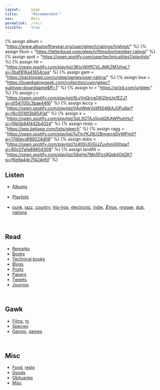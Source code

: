 ```yaml
---
layout: 	page
title: 		"Recommended:"
nav: 		Recs
permalink: 	/rec/
visible:	true
---
```


{%  assign album =  "https://www.albumoftheyear.org/user/gleech/ratings/highest/"    %}
{%	assign filum =	"https://letterboxd.com/gleech/films/by/member-rating/"	%}
{%	assign spot = "https://open.spotify.com/user/technicalities1/playlists"	%}
{%  assign hh = "https://open.spotify.com/playlist/3KjyXKtffCVLJMKZM1zheL?si=3baf816a41654cea" %}
{%  assign gam = "https://backloggd.com/u/glee/games/user-rating/" %}
{%  assign boa = "https://boardgamegeek.com/collection/user/gleec?subtype=boardgame&ff=1" %}
{%  assign tv = "https://srlzd.com/u/gleec"    %}
{%  assign j = "https://open.spotify.com/playlist/6LvVnQrcaO6j2itnUq1EZJ?si=d154700c3bae44f6" %}
{%  assign leccy = "https://open.spotify.com/playlist/0AqWekVsM504tEAJ0Pu8er?si=f8c0516f3b8541af"  %}
{%  assign x = "https://open.spotify.com/playlist/3qL3GTAJGyjdQKAWPtuhHu?si=f9b0b84f442b4024"   %}
{%  assign resto = "https://app.beliapp.com/lists/gleech"   %}
{%  assign ragg = "https://open.spotify.com/playlist/1uTm7KJ9U2BmgrcgDyWPm0?si=17d0ecdf89224d06"   %}
{%  assign dubs = "https://open.spotify.com/playlist/1z49SUEtGIJZuyhmj00hqa?si=80c07a1e89604308"	%}
{%  assign landfill = "https://open.spotify.com/playlist/56qHq7Mp5Pzs9QpbilOd2K?si=f6e9a4dc7f424efd" %}

## Listen


* <a href="{{album}}">Albums</a><br><br>
* <a href="/playlists">Playlists</a><br><br>
* <a href="/punk">punk</a>, <a href="{{j}}">jazz</a>, <a href="/country">country</a>, <a href="{{hh}}">hip-hop</a>, <a href="{{leccy}}">electronic</a>, <a href="{{landfill}}">indie</a>, <a href="{{x}}">☧mas</a>, <a href="{{ragg}}">reggae</a>, <a href="{{dubs}}">dub</a>, <a href="/nation-sound">nations</a>

<br>

## Read

* <a href="/quotations">Remarks</a>
* <a href="/books">Books</a>
* <a href="/technicalities">Technical books</a>
* <a href="/blogroll">Blogs</a>
* <a href="/best">Posts</a>
* <a href="/papers">Papers</a>
* <a href="/tweets">Tweets</a>
* <a href="/journos">Journos</a>
<!-- * <a href="/poems">Poems</a> -->

<br>

## Gawk

* <a href="{{filum}}">Films</a>, <a href="{{tv}}">tv</a>
* <a href="/specie">Species</a>
* <a href="{{gam}}">Games</a>, <a href="{{boa}}">games</a>
<!-- 
\* memes
\* art
\* photography
 -->
 
<br>

## Misc

* <a href="/food">Food</a>, <a href="{{resto}}">resto</a>
* <a href="/stuff">Goods</a>
* <a href="/deaths">Obituaries</a>
* <a href="/favs/all">Misc</a>




